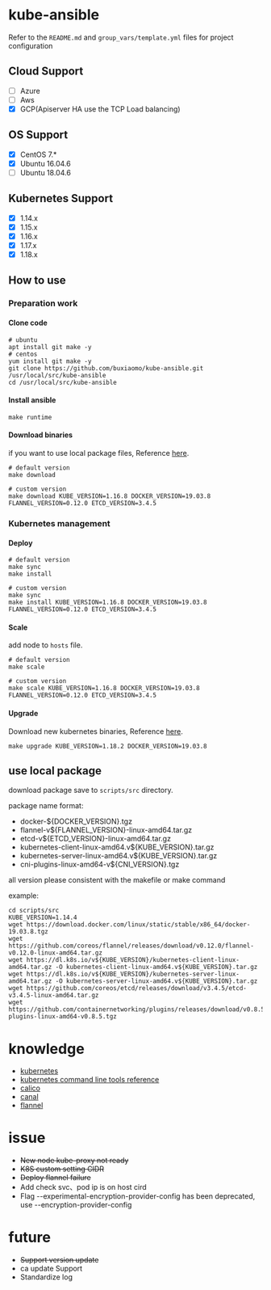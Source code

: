 # kube-ansible

Refer to the `README.md` and `group_vars/template.yml` files for project configuration

## Cloud Support

* [ ] Azure
* [ ] Aws
* [x] GCP(Apiserver HA use the TCP Load balancing)

## OS Support

* [x] CentOS 7.*
* [x] Ubuntu 16.04.6
* [ ] Ubuntu 18.04.6

## Kubernetes Support

* [x] 1.14.x
* [x] 1.15.x
* [x] 1.16.x
* [x] 1.17.x
* [x] 1.18.x

## How to use

### Preparation work

#### Clone code

```
# ubuntu
apt install git make -y
# centos
yum install git make -y
git clone https://github.com/buxiaomo/kube-ansible.git /usr/local/src/kube-ansible
cd /usr/local/src/kube-ansible
```

#### Install ansible

```
make runtime
```

#### <span id = "download">Download binaries</span>

if you want to use local package files, Reference [here](#local).

```
# default version
make download

# custom version
make download KUBE_VERSION=1.16.8 DOCKER_VERSION=19.03.8 FLANNEL_VERSION=0.12.0 ETCD_VERSION=3.4.5
```

### Kubernetes management

#### Deploy

```
# default version
make sync
make install

# custom version
make sync
make install KUBE_VERSION=1.16.8 DOCKER_VERSION=19.03.8 FLANNEL_VERSION=0.12.0 ETCD_VERSION=3.4.5
```

#### Scale

add node to `hosts` file.

```
# default version
make scale

# custom version
make scale KUBE_VERSION=1.16.8 DOCKER_VERSION=19.03.8 FLANNEL_VERSION=0.12.0 ETCD_VERSION=3.4.5
```

#### Upgrade

Download new kubernetes binaries, Reference [here](#download).

```
make upgrade KUBE_VERSION=1.18.2 DOCKER_VERSION=19.03.8
```

## <span id = "local">use local package</span>

download package save to `scripts/src` directory.

package name format:

* docker-${DOCKER_VERSION}.tgz
* flannel-v${FLANNEL_VERSION}-linux-amd64.tar.gz
* etcd-v${ETCD_VERSION}-linux-amd64.tar.gz
* kubernetes-client-linux-amd64.v${KUBE_VERSION}.tar.gz
* kubernetes-server-linux-amd64.v${KUBE_VERSION}.tar.gz
* cni-plugins-linux-amd64-v${CNI_VERSION}.tgz

all version please consistent with the makefile or make command

example: 

```
cd scripts/src
KUBE_VERSION=1.14.4
wget https://download.docker.com/linux/static/stable/x86_64/docker-19.03.8.tgz
wget https://github.com/coreos/flannel/releases/download/v0.12.0/flannel-v0.12.0-linux-amd64.tar.gz
wget https://dl.k8s.io/v${KUBE_VERSION}/kubernetes-client-linux-amd64.tar.gz -O kubernetes-client-linux-amd64.v${KUBE_VERSION}.tar.gz
wget https://dl.k8s.io/v${KUBE_VERSION}/kubernetes-server-linux-amd64.tar.gz -O kubernetes-server-linux-amd64.v${KUBE_VERSION}.tar.gz
wget https://github.com/coreos/etcd/releases/download/v3.4.5/etcd-v3.4.5-linux-amd64.tar.gz
wget https://github.com/containernetworking/plugins/releases/download/v0.8.5/cni-plugins-linux-amd64-v0.8.5.tgz
```

# knowledge

* [kubernetes](https://github.com/kubernetes/kubernetes) 
* [kubernetes command line tools reference](https://kubernetes.io/zh/docs/reference/command-line-tools-reference/feature-gates/)
* [calico](https://docs.projectcalico.org/getting-started/kubernetes/quickstart)
* [canal](https://docs.projectcalico.org/getting-started/kubernetes/flannel/flannel) 
* [flannel](https://github.com/coreos/flannel#flannel)

# issue

* ~~New node kube-proxy not ready~~
* ~~K8S custom setting CIDR~~
* ~~Deploy flannel failure~~
* Add check svc、pod ip is on host cird
* Flag --experimental-encryption-provider-config has been deprecated, use --encryption-provider-config

# future

* ~~Support version update~~
* ca update Support
* Standardize log

<!-- 

NS
env=
name=
project=


ansible-playbook -i hosts install.yml -t kube-master --start-at-task "Install some applications"

ansible-playbook -i hosts install.yml --list-tags

ansible-playbook -i hosts install.yml --list-tasks

ansible-playbook -i hosts install.yml -e force=$(force)
ansible-playbook -i hosts install.yml -t common
ansible-playbook -i hosts install.yml -t ca
ansible-playbook -i hosts install.yml -t etcd
ansible-playbook -i hosts install.yml -t kubernetes-init
ansible-playbook -i hosts install.yml -t kube-master
ansible-playbook -i hosts install.yml -t kube-worker
ansible-playbook -i hosts install.yml -t cleanup
ansible-playbook -i hosts install.yml -t addons
ansible-playbook -i hosts install.yml -t test

Master: 
systemctl stop kube-apiserver.service kube-scheduler.service kube-controller-manager.service kube-proxy.service kubelet.service etcd.service
systemctl start kube-apiserver.service kube-scheduler.service kube-controller-manager.service etcd.service kube-proxy.service kubelet.service
systemctl restart kube-apiserver.service kube-scheduler.service kube-controller-manager.service kube-proxy.service kubelet.service

Minion: 
systemctl stop kube-proxy.service kubelet.service 





    {% if groups['master'] | length == 1 and kubernetes.cloud.type == "local" %}
      {% set KUBE_APISERVER_ADDR=ansible_default_ipv4.address %}
      {% set KUBE_APISERVER_PORT=6443 %}
    {% elif groups['master'] | length != 1 and kubernetes.cloud.type == "local" %}
      {% if kubernetes.ha.vip is defined and kubernetes.ha.mask is defined %}
        {% set KUBE_APISERVER_ADDR=kubernetes.ha.vip %}
        {% set KUBE_APISERVER_PORT=8443 %}
      {% else %}
        {% set KUBE_APISERVER_ADDR=ansible_default_ipv4.address %}
        {% set KUBE_APISERVER_PORT=6443 %}
      {% endif %}
    {% elif groups['master'] | length == 1 and kubernetes.cloud.type != "local" %}
      {% if kubernetes.ha.vip is defined and kubernetes.ha.mask is defined %}
        {% set KUBE_APISERVER_ADDR=kubernetes.ha.vip %}
        {% set KUBE_APISERVER_PORT=6443 %}
      {% else %}
        {% set KUBE_APISERVER_ADDR=ansible_default_ipv4.address %}
        {% set KUBE_APISERVER_PORT=6443 %}
      {% endif %}
    {% elif groups['master'] | length == 1 and kubernetes.cloud.type != "local" %}
      {% if kubernetes.ha.vip is defined and kubernetes.ha.mask is defined %}
        {% set KUBE_APISERVER_ADDR=kubernetes.ha.vip %}
        {% set KUBE_APISERVER_PORT=6443 %}
      {% else %}
        {% set KUBE_APISERVER_ADDR=ansible_default_ipv4.address %}
        {% set KUBE_APISERVER_PORT=6443 %}
      {% endif %}
    {% endif %}
    
    {% if groups['master'] | length == 1 kubernetes.cloud.type == "local" %}
    {% set KUBE_APISERVER_ADDR= %}
    {% set KUBE_APISERVER_PORT=6443 %}
    {% elif groups['master'] | length != 1 kubernetes.cloud.type == "local" and kubernetes.ha is defined %}
    {% set KUBE_APISERVER_ADDR= %}
    {% set KUBE_APISERVER_PORT=6443 %}
    {% else %}
    {% set KUBE_APISERVER_ADDR=ansible_default_ipv4.address %}
    {% set KUBE_APISERVER_PORT=6443 %}

      --server=https://{% if groups['master'] | length !=1 %}{{ kubernetes.ha.vip }}:{% if kubernetes.cloud.type != "local" %}6443{% else %}8443{% endif %}{% else %}{{  }}:{% if kubernetes.cloud.type != "local" %}6443{% else %}8443{% endif %}{% endif %} \


-->